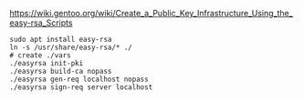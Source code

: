 https://wiki.gentoo.org/wiki/Create_a_Public_Key_Infrastructure_Using_the_easy-rsa_Scripts

```
sudo apt install easy-rsa
ln -s /usr/share/easy-rsa/* ./
# create ./vars
./easyrsa init-pki
./easyrsa build-ca nopass
./easyrsa gen-req localhost nopass
./easyrsa sign-req server localhost

```
